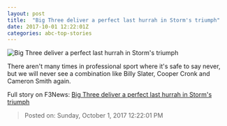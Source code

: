 ```yaml
---
layout: post
title:  "Big Three deliver a perfect last hurrah in Storm's triumph"
date: 2017-10-01 12:22:01Z
categories: abc-top-stories
---
```


![Big Three deliver a perfect last hurrah in Storm's triumph](http://www.abc.net.au/news/image/9006024-1x1-700x700.jpg)

There aren't many times in professional sport where it's safe to say never, but we will never see a combination like Billy Slater, Cooper Cronk and Cameron Smith again.


Full story on F3News: [Big Three deliver a perfect last hurrah in Storm's triumph](http://www.f3nws.com/n/kzKqQH)

> Posted on: Sunday, October 1, 2017 12:22:01 PM

